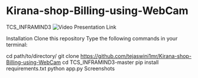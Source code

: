 # Kirana-shop-Billing-using-WebCam
TCS_INFRAMIND3
![Video Presentation Link](https://www.youtube.com/watch?v=HWO1-MHQl00&t=188s)

Installation
Clone this repository
Type the following commands in your terminal:

cd path/to/directory/
git clone https://github.com/tejaswini1mr/Kirana-shop-Billing-using-WebCam
cd TCS_INFRAMIND3-master
pip install requirements.txt
python app.py
Screenshots
